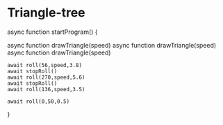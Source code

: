 # Triangle-tree
async function startProgram() {

async function drawTriangle(speed)
async function drawTriangle(speed)
async function drawTriangle(speed)

	await roll(56,speed,3.8)
	await stopRoll()
	await roll(270,speed,5.6)
	await stopRoll()
	await roll(136,speed,3.5) 
	
	await roll(0,50,0.5)
	
	
}
